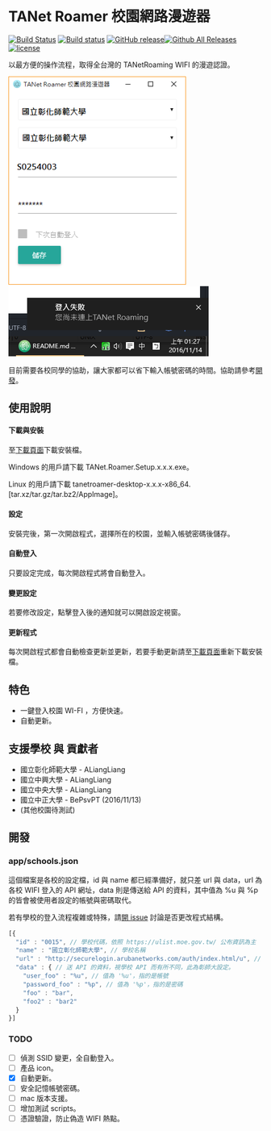 # TANet Roamer 校園網路漫遊器

[![Build Status](https://travis-ci.org/ALiangLiang/TANetRoamer-desktop.svg?branch=master)](https://travis-ci.org/ALiangLiang/TANetRoamer-desktop "Travis CI") [![Build status](https://ci.appveyor.com/api/projects/status/96rf3aqlwwc4es93?svg=true)](https://ci.appveyor.com/project/ALiangLiang/tanetroamer-desktop "AppVeyor") [![GitHub release](https://img.shields.io/github/release/ALiangLiang/TANetRoamer-desktop.svg)](https://github.com/ALiangLiang/TANetRoamer-desktop/releases/latest "最新版本")[![Github All Releases](https://img.shields.io/github/downloads/ALiangLiang/TANetRoamer-desktop/total.svg)](https://github.com/ALiangLiang/TANetRoamer-desktop/releases/latest "下載次數")[![license](https://img.shields.io/github/license/ALiangLiang/TANetRoamer-desktop.svg)](https://github.com/ALiangLiang/TANetRoamer-desktop/blob/master/LICENSE "MIT開源協議")

以最方便的操作流程，取得全台灣的 TANetRoaming WIFI 的漫遊認證。

![設定視窗](img/screenshot.png) ![登入通知](img/screenshot2.png)

目前需要各校同學的協助，讓大家都可以省下輸入帳號密碼的時間。協助請參考[開發](#開發 "開發")。

## 使用說明

#### 下載與安裝

至[下載頁面](https://github.com/ALiangLiang/TANetRoamer-desktop/releases/latest "下載頁面")下載安裝檔。

Windows 的用戶請下載 TANet.Roamer.Setup.x.x.x.exe。

Linux 的用戶請下載 tanetroamer-desktop-x.x.x-x86_64.[tar.xz/tar.gz/tar.bz2/AppImage]。

#### 設定

安裝完後，第一次開啟程式，選擇所在的校園，並輸入帳號密碼後儲存。

#### 自動登入

只要設定完成，每次開啟程式將會自動登入。

#### 變更設定

若要修改設定，點擊登入後的通知就可以開啟設定視窗。

#### 更新程式

每次開啟程式都會自動檢查更新並更新，若要手動更新請至[下載頁面](https://github.com/ALiangLiang/TANetRoamer-desktop/releases/latest "下載頁面")重新下載安裝檔。

## 特色

- 一鍵登入校園 WI-FI ，方便快速。
- 自動更新。

## 支援學校 與 貢獻者

- 國立彰化師範大學 - ALiangLiang
- 國立中興大學 - ALiangLiang
- 國立中央大學 - ALiangLiang
- 國立中正大學 - BePsvPT (2016/11/13)
- (其他校園待測試)

## 開發

### app/schools.json

這個檔案是各校的設定檔，id 與 name 都已經準備好，就只差 url 與 data，url 為各校 WIFI 登入的 API 網址，data 則是傳送給 API 的資料，其中值為 %u 與 %p 的皆會被使用者設定的帳號與密碼取代。

 若有學校的登入流程複雜或特殊，請[開 issue](issue/new) 討論是否更改程式結構。

```javascript
[{
  "id" : "0015", // 學校代碼，依照 https://ulist.moe.gov.tw/ 公布資訊為主
  "name" : "國立彰化師範大學", // 學校名稱
  "url" : "http://securelogin.arubanetworks.com/auth/index.html/u", // 登入 API 網址，有可能視學校而有所不同。
  "data" : { // 送 API 的資料，視學校 API 而有所不同，此為彰師大設定。
    "user_foo" : "%u", // 值為 '%u'，指的是帳號
    "password_foo" : "%p", // 值為 '%p'，指的是密碼
    "foo" : "bar",
    "foo2" : "bar2"
  }
}]
```

### TODO

- [ ] 偵測 SSID 變更，全自動登入。
- [ ] 產品 icon。
- [x] 自動更新。
- [ ] 安全記憶帳號密碼。
- [ ] mac 版本支援。
- [ ] 增加測試 scripts。
- [ ] 憑證驗證，防止偽造 WIFI 熱點。
